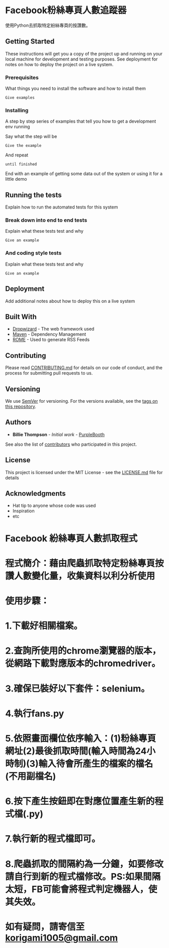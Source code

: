# Facebook粉絲專頁人數追蹤器

使用Python去抓取特定紛絲專頁的按讚數。

## Getting Started

These instructions will get you a copy of the project up and running on your local machine for development and testing purposes. See deployment for notes on how to deploy the project on a live system.

### Prerequisites

What things you need to install the software and how to install them

```
Give examples
```

### Installing

A step by step series of examples that tell you how to get a development env running

Say what the step will be

```
Give the example
```

And repeat

```
until finished
```

End with an example of getting some data out of the system or using it for a little demo

## Running the tests

Explain how to run the automated tests for this system

### Break down into end to end tests

Explain what these tests test and why

```
Give an example
```

### And coding style tests

Explain what these tests test and why

```
Give an example
```

## Deployment

Add additional notes about how to deploy this on a live system

## Built With

* [Dropwizard](http://www.dropwizard.io/1.0.2/docs/) - The web framework used
* [Maven](https://maven.apache.org/) - Dependency Management
* [ROME](https://rometools.github.io/rome/) - Used to generate RSS Feeds

## Contributing

Please read [CONTRIBUTING.md](https://gist.github.com/PurpleBooth/b24679402957c63ec426) for details on our code of conduct, and the process for submitting pull requests to us.

## Versioning

We use [SemVer](http://semver.org/) for versioning. For the versions available, see the [tags on this repository](https://github.com/your/project/tags). 

## Authors

* **Billie Thompson** - *Initial work* - [PurpleBooth](https://github.com/PurpleBooth)

See also the list of [contributors](https://github.com/your/project/contributors) who participated in this project.

## License

This project is licensed under the MIT License - see the [LICENSE.md](LICENSE.md) file for details

## Acknowledgments

* Hat tip to anyone whose code was used
* Inspiration
* etc

# Facebook 紛絲專頁人數抓取程式
# 程式簡介：藉由爬蟲抓取特定粉絲專頁按讚人數變化量，收集資料以利分析使用
# 使用步驟：
# 1.下載好相關檔案。
# 2.查詢所使用的chrome瀏覽器的版本，從網路下載對應版本的chromedriver。
# 3.確保已裝好以下套件：selenium。
# 4.執行fans.py
# 5.依照畫面欄位依序輸入：(1)粉絲專頁網址(2)最後抓取時間(輸入時間為24小時制)(3)輸入待會所產生的檔案的檔名(不用副檔名)
# 6.按下產生按鈕即在對應位置產生新的程式檔(.py)
# 7.執行新的程式檔即可。
# 8.爬蟲抓取的間隔約為一分鐘，如要修改請自行到新的程式檔修改。PS:如果間隔太短，FB可能會將程式判定機器人，使其失效。

# 如有疑問，請寄信至 korigami1005@gmail.com
